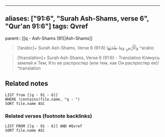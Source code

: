 
---
aliases: ["91:6", "Surah Ash-Shams, verse 6", "Qur'an 91:6"]
tags: Qvref
---

parent:: [[q - Ash-Shams (91)|Ash-Shams]]

> [!arabic]+ Surah Ash-Shams, Verse 6 (91:6)
> <span class="quran-arabic">وَٱلْأَرْضِ وَمَا طَحَىٰهَا</span>
^arabic

> [!translation]+ Surah Ash-Shams, Verse 6 (91:6) - Translation
> Клянусь землей и Тем, Кто ее распростер (или тем, как Он распростер ее)!
^translation



## Related notes
```dataview
LIST from [[q - 91 - 6]]
WHERE !contains(file.name, "q - ")
SORT file.name ASC
```

### Related verses (footnote backlinks)
```dataview
LIST FROM [[q - 91 - 6]] AND #Qvref
SORT file.name ASC
```


